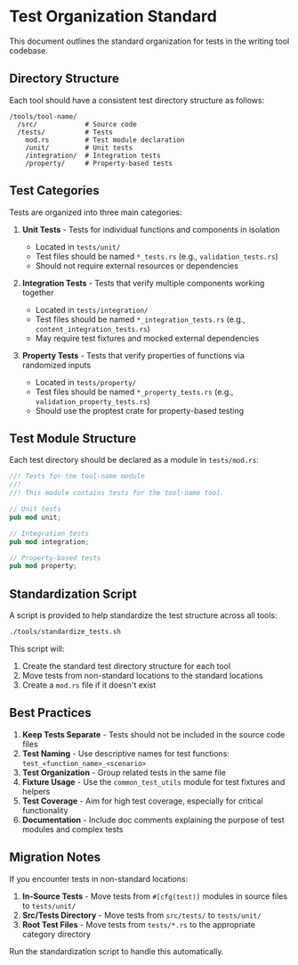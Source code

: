# Test Organization Standard

This document outlines the standard organization for tests in the writing tool codebase.

## Directory Structure

Each tool should have a consistent test directory structure as follows:

```
/tools/tool-name/
  /src/            # Source code
  /tests/          # Tests
    mod.rs         # Test module declaration
    /unit/         # Unit tests
    /integration/  # Integration tests
    /property/     # Property-based tests
```

## Test Categories

Tests are organized into three main categories:

1. **Unit Tests** - Tests for individual functions and components in isolation

   - Located in `tests/unit/`
   - Test files should be named `*_tests.rs` (e.g., `validation_tests.rs`)
   - Should not require external resources or dependencies

2. **Integration Tests** - Tests that verify multiple components working together

   - Located in `tests/integration/`
   - Test files should be named `*_integration_tests.rs` (e.g., `content_integration_tests.rs`)
   - May require test fixtures and mocked external dependencies

3. **Property Tests** - Tests that verify properties of functions via randomized inputs
   - Located in `tests/property/`
   - Test files should be named `*_property_tests.rs` (e.g., `validation_property_tests.rs`)
   - Should use the proptest crate for property-based testing

## Test Module Structure

Each test directory should be declared as a module in `tests/mod.rs`:

```rust
//! Tests for the tool-name module
//!
//! This module contains tests for the tool-name tool.

// Unit tests
pub mod unit;

// Integration tests
pub mod integration;

// Property-based tests
pub mod property;
```

## Standardization Script

A script is provided to help standardize the test structure across all tools:

```bash
./tools/standardize_tests.sh
```

This script will:

1. Create the standard test directory structure for each tool
2. Move tests from non-standard locations to the standard locations
3. Create a `mod.rs` file if it doesn't exist

## Best Practices

1. **Keep Tests Separate** - Tests should not be included in the source code files
2. **Test Naming** - Use descriptive names for test functions: `test_<function_name>_<scenario>`
3. **Test Organization** - Group related tests in the same file
4. **Fixture Usage** - Use the `common_test_utils` module for test fixtures and helpers
5. **Test Coverage** - Aim for high test coverage, especially for critical functionality
6. **Documentation** - Include doc comments explaining the purpose of test modules and complex tests

## Migration Notes

If you encounter tests in non-standard locations:

1. **In-Source Tests** - Move tests from `#[cfg(test)]` modules in source files to `tests/unit/`
2. **Src/Tests Directory** - Move tests from `src/tests/` to `tests/unit/`
3. **Root Test Files** - Move tests from `tests/*.rs` to the appropriate category directory

Run the standardization script to handle this automatically.
